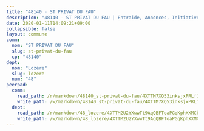 ```yaml
---
title: "48140 - ST PRIVAT DU FAU"
description: "48140 - ST PRIVAT DU FAU | Entraide, Annonces, Initiatives"
date: 2020-01-11T14:09:21+09:00
collapsible: false
layout: commune
comm:
  nom: "ST PRIVAT DU FAU"
  slug: st-privat-du-fau
  cp: "48140"
dept:
  nom: "Lozère"
  slug: lozere
  num: "48"
peerpad:
  comm:
    read_path: /r/markdown/48140_st-privat-du-fau/4XTTM7XQ53inksjxPRLfJwti2nrfWBg5CnGkupj63WdyXBRSD
    write_path: /w/markdown/48140_st-privat-du-fau/4XTTM7XQ53inksjxPRLfJwti2nrfWBg5CnGkupj63WdyXBRSD-K3TgTeScoUKXKoM3JkP6YFyYCahSEPKNQhz4Xsat34jG1PqeNeDErNF4FfZGnSKkwbjgB8csmn7HfrY9MpcjAfVqbA7zTD4oqJ4ZDqF23EAyqaC2EFNXTy74Z21EBBbibZixkbLh
  dept:
    read_path: /r/markdown/48_lozere/4XTTM2U2YXwwTt9AqQBFToaPGqKphXXMCbRQJd3ieCWApZKhp
    write_path: /w/markdown/48_lozere/4XTTM2U2YXwwTt9AqQBFToaPGqKphXXMCbRQJd3ieCWApZKhp-K3TgU8LFw2VbEvF8YT63nrQb5nBCHp3LkChLkTGaYr9v91U6euBJvc2gC6ZE26iQLtBcf6bgLU5YQs5jKcnyLY5qYAH3MFy4H4ZDybCAkb97J6HGTY7nKmFopGDHEk7j5murpeJa
---
```


